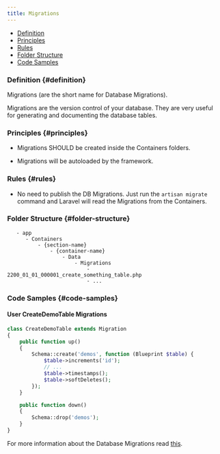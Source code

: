 ```yaml
---
title: Migrations
---
```


* [Definition](#definition)
* [Principles](#principles)
* [Rules](#rules)
* [Folder Structure](#folder-structure)
* [Code Samples](#code-samples)

### Definition {#definition}

Migrations (are the short name for Database Migrations).

Migrations are the version control of your database. They are very useful for generating and documenting the database tables.

### Principles {#principles}

- Migrations SHOULD be created inside the Containers folders.

- Migrations will be autoloaded by the framework.

### Rules {#rules}

- No need to publish the DB Migrations. Just run the `artisan migrate` command and Laravel will read the Migrations from the Containers.

### Folder Structure {#folder-structure}

```
   - app
      - Containers
          - {section-name}
              - {container-name}
                  - Data
                      - Migrations
                          - 2200_01_01_000001_create_something_table.php
                          - ...
```

### Code Samples {#code-samples}

#### User CreateDemoTable Migrations

```php
class CreateDemoTable extends Migration
{
    public function up()
    {
        Schema::create('demos', function (Blueprint $table) {
            $table->increments('id');
            // ...
            $table->timestamps();
            $table->softDeletes();
        });
    }

    public function down()
    {
        Schema::drop('demos');
    }
}

```

For more information about the Database Migrations read [this](https://laravel.com/docs/migrations).
